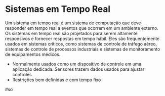 
# Sistemas em Tempo Real

Um sistema em tempo real é um sistema de computação que deve responder em tempo real a eventos que ocorrem em um ambiente externo. Os sistemas em tempo real são projetados para serem altamente responsivos e fornecer respostas em tempo hábil. Eles são frequentemente usados em sistemas críticos, como sistemas de controle de tráfego aéreo, sistemas de controle de processos industriais e sistemas de monitoramento de equipamentos médicos.

- Normalmente usados como um dispositivo de controle em uma aplicação dedicada. Sensores trazem dados usados para ajustar controles
- Restrições bem definidas e com tempo fixo


#so

